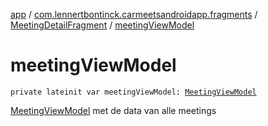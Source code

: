 [app](../../index.md) / [com.lennertbontinck.carmeetsandroidapp.fragments](../index.md) / [MeetingDetailFragment](index.md) / [meetingViewModel](./meeting-view-model.md)

# meetingViewModel

`private lateinit var meetingViewModel: `[`MeetingViewModel`](../../com.lennertbontinck.carmeetsandroidapp.viewmodels/-meeting-view-model/index.md)

[MeetingViewModel](../../com.lennertbontinck.carmeetsandroidapp.viewmodels/-meeting-view-model/index.md) met de data van alle meetings

